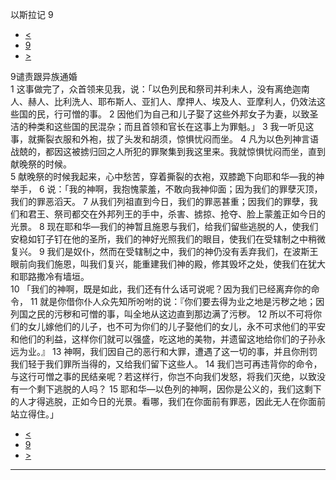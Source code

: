 ﻿





 以斯拉记 9




* [<](bible/EZR08.md)
* [9](bible/EZR.md)
* [>](bible/EZR10.md)



 
9谴责跟异族通婚  
1 这事做完了，众首领来见我，说：「以色列民和祭司并利未人，没有离绝迦南人、赫人、比利洗人、耶布斯人、亚扪人、摩押人、埃及人、亚摩利人，仍效法这些国的民，行可憎的事。 
2 因他们为自己和儿子娶了这些外邦女子为妻，以致圣洁的种类和这些国的民混杂；而且首领和官长在这事上为罪魁。」 
3 我一听见这事，就撕裂衣服和外袍，拔了头发和胡须，惊惧忧闷而坐。 
4 凡为以色列神言语战兢的，都因这被掳归回之人所犯的罪聚集到我这里来。我就惊惧忧闷而坐，直到献晚祭的时候。  
5 献晚祭的时候我起来，心中愁苦，穿着撕裂的衣袍，双膝跪下向耶和华—我的神举手， 
6 说：「我的神啊，我抱愧蒙羞，不敢向我神仰面；因为我们的罪孽灭顶，我们的罪恶滔天。 
7 从我们列祖直到今日，我们的罪恶甚重；因我们的罪孽，我们和君王、祭司都交在外邦列王的手中，杀害、掳掠、抢夺、脸上蒙羞正如今日的光景。 
8 现在耶和华—我们的神暂且施恩与我们，给我们留些逃脱的人，使我们安稳如钉子钉在他的圣所，我们的神好光照我们的眼目，使我们在受辖制之中稍微复兴。 
9 我们是奴仆，然而在受辖制之中，我们的神仍没有丢弃我们，在波斯王眼前向我们施恩，叫我们复兴，能重建我们神的殿，修其毁坏之处，使我们在犹大和耶路撒冷有墙垣。  
10 「我们的神啊，既是如此，我们还有什么话可说呢？因为我们已经离弃你的命令， 
11 就是你借你仆人众先知所吩咐的说：『你们要去得为业之地是污秽之地；因列国之民的污秽和可憎的事，叫全地从这边直到那边满了污秽。 
12 所以不可将你们的女儿嫁他们的儿子，也不可为你们的儿子娶他们的女儿，永不可求他们的平安和他们的利益，这样你们就可以强盛，吃这地的美物，并遗留这地给你们的子孙永远为业。』 
13 神啊，我们因自己的恶行和大罪，遭遇了这一切的事，并且你刑罚我们轻于我们罪所当得的，又给我们留下这些人。 
14 我们岂可再违背你的命令，与这行可憎之事的民结亲呢？若这样行，你岂不向我们发怒，将我们灭绝，以致没有一个剩下逃脱的人吗？ 
15 耶和华—以色列的神啊，因你是公义的，我们这剩下的人才得逃脱，正如今日的光景。看哪，我们在你面前有罪恶，因此无人在你面前站立得住。」 
* [<](bible/EZR08.md)
* [9](bible/EZR.md)
* [>](bible/EZR10.md)





---









